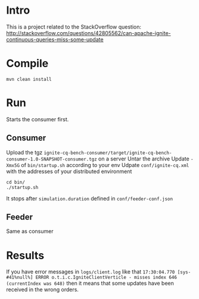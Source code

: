 # Intro

This is a project related to the StackOverflow question: http://stackoverflow.com/questions/42805562/can-apache-ignite-continuous-queries-miss-some-update

# Compile

```mvn clean install```

# Run

Starts the consumer first.

## Consumer

Upload the tgz `ignite-cq-bench-consumer/target/ignite-cq-bench-consumer-1.0-SNAPSHOT-consumer.tgz` on a server
Untar the archive
Update `-Xmx5G` of `bin/startup.sh` according to your env
Udpate `conf/ignite-cq.xml` with the addresses of your distributed environment

```
cd bin/
./startup.sh
```

It stops after `simulation.duration` defined in `conf/feeder-conf.json`

## Feeder

Same as consumer

# Results

If you have error messages in `logs/client.log` like that `17:30:04.770 [sys-#41%null%] ERROR o.t.i.c.IgniteClientVerticle - misses index 646 (currentIndex was 648)` then it means that some updates have been received in the wrong orders.
